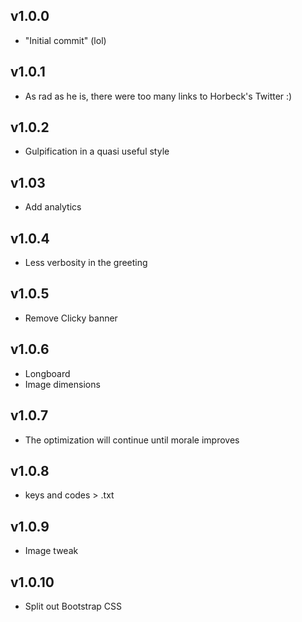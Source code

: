 ## v1.0.0

- "Initial commit" (lol)

## v1.0.1

- As rad as he is, there were too many links to Horbeck's Twitter :)

## v1.0.2

- Gulpification in a quasi useful style

## v1.03

- Add analytics

## v1.0.4

- Less verbosity in the greeting

## v1.0.5

- Remove Clicky banner

## v1.0.6

- Longboard
- Image dimensions

## v1.0.7

- The optimization will continue until morale improves

## v1.0.8

- keys and codes > .txt

## v1.0.9

- Image tweak

## v1.0.10

- Split out Bootstrap CSS

